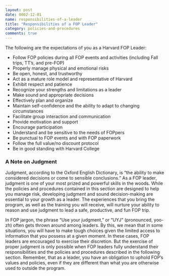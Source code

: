 ```yaml
---
layout: post
date: 0002-12-01
name: responsibilities-of-a-leader
title: "Responsibilities of a FOP Leader"
category: policies-and-procedures
comments: true
---
```


The following are the expectations of you as a Harvard FOP Leader:

- Follow FOP policies during all FOP events and activities (including Fall trips, TT’s, and pre-FOP)
- Properly manage physical and emotional risks
- Be open, honest, and trustworthy
- Act as a mature role model and representative of Harvard
- Exhibit respect and patience
- Recognize your strengths and limitations as a leader
- Make sound and appropriate decisions
- Effectively plan and organize
- Maintain self-confidence and the ability to adapt to changing circumstances
- Facilitate group interaction and communication
- Provide motivation and support
- Encourage participation
- Understand and be sensitive to the needs of FOPpers
- Be punctual to FOP events and with FOP paperwork
- Follow the full value/no discount protocol
- Be in good standing with Harvard College

### A Note on Judgment

Judgment, according to the Oxford English Dictionary, is “the ability to make considered decisions or come to sensible conclusions.” As a FOP leader, judgment is one of your most prized and powerful skills in the woods. While the policies and procedures contained in this section are designed to help you manage risk, developing judgment and sound decision-making are essential to your growth as a leader. The experiences that you bring the program, as well as the training you will receive, will nurture your ability to reason and use judgment to lead a safe, productive, and fun FOP trip.

In FOP jargon, the phrase “Use your judgment,” or “UYJ” (pronounced, yoo-zh) often gets thrown around among leaders. By this, we mean that in some situations, you will have to make tough choices given the limited access to information that you possess at a given moment. In these cases, FOP leaders are encouraged to exercise their discretion. But the exercise of proper judgment is only possible when FOP leaders fully understand their responsibilities and the policies and procedures described in the following section. Remember, that as a leader, you have an obligation to uphold FOP’s values and policies, even if they are different than what you are otherwise used to outside the program.
